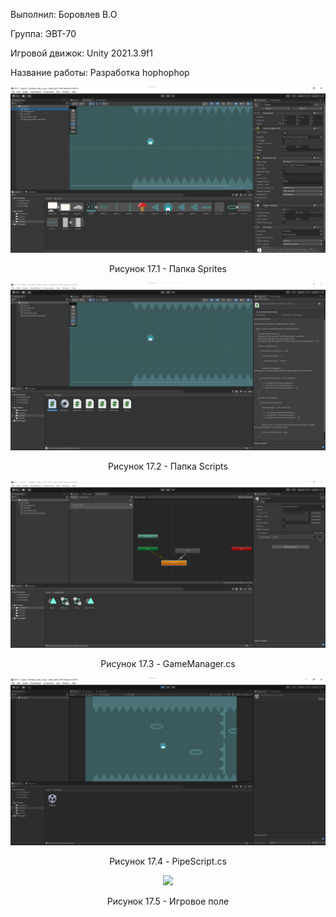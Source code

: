 <p align="left">
  Выполнил: Боровлев В.О
  </p>
<p align="left"> Группа: ЭВТ-70
  </p>
<p align="left"> Игровой движок: Unity 2021.3.9f1
  </p>
<p align="left"> Название работы: Разработка hophophop
  </p>

  
<p align="center">
  <img src="1.png"/>
</p>


<p align="center">
Рисунок 17.1 - Папка Sprites
</p>


<p align="center">
  <img src="2.png"/>
</p>


<p align="center">
Рисунок 17.2 - Папка Scripts
</p>


<p align="center">
  <img src="3.png"/>
</p>


<p align="center">
Рисунок 17.3 - GameManager.cs
</p>


<p align="center">
  <img src="4.png"/>
</p>


<p align="center">
Рисунок 17.4 - PipeScript.cs
</p>

<p align="center">
  <img src="5.png"/>
</p>


<p align="center">
Рисунок 17.5 - Игровое поле
</p>
